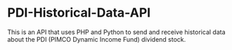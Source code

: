 # PDI-Historical-Data-API
This is an API that uses PHP and Python to send and receive historical data about the PDI (PIMCO Dynamic Income Fund) dividend stock.

